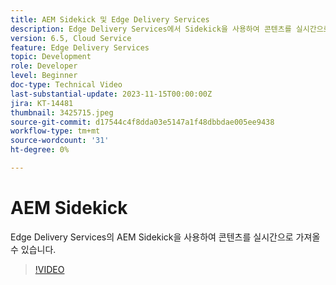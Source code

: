 ```yaml
---
title: AEM Sidekick 및 Edge Delivery Services
description: Edge Delivery Services에서 Sidekick을 사용하여 콘텐츠를 실시간으로 가져옵니다.
version: 6.5, Cloud Service
feature: Edge Delivery Services
topic: Development
role: Developer
level: Beginner
doc-type: Technical Video
last-substantial-update: 2023-11-15T00:00:00Z
jira: KT-14481
thumbnail: 3425715.jpeg
source-git-commit: d17544c4f8dda03e5147a1f48dbbdae005ee9438
workflow-type: tm+mt
source-wordcount: '31'
ht-degree: 0%

---
```



# AEM Sidekick

Edge Delivery Services의 AEM Sidekick을 사용하여 콘텐츠를 실시간으로 가져올 수 있습니다.

>[!VIDEO](https://video.tv.adobe.com/v/3425715/?learn=on)
